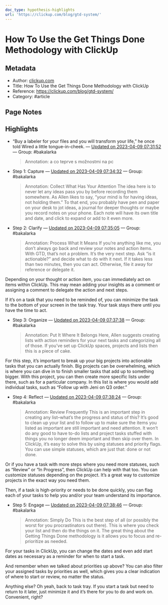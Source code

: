 ```yaml
---
doc_type: hypothesis-highlights
url: 'https://clickup.com/blog/gtd-system/'
---
```


# How To Use the Get Things Done Methodology with ClickUp

## Metadata
- Author: [clickup.com]()
- Title: How To Use the Get Things Done Methodology with ClickUp
- Reference: https://clickup.com/blog/gtd-system/
- Category: #article

## Page Notes
## Highlights
- “Buy a labeler for your files and you will transform your life,” he once told Wired a little tongue-in-cheek. — [Updated on 2023-04-09 07:31:52](https://hyp.is/1USH7NaXEe2cwsepBcfTRQ/clickup.com/blog/gtd-system/) — Group: #bakalarka
    > Annotation: 
a co teprve s možnostmi na pc
- Step 1: Capture — [Updated on 2023-04-09 07:34:32](https://hyp.is/JnYEptaYEe26_dNUnjqecw/clickup.com/blog/gtd-system/) — Group: #bakalarka
    > Annotation: 
Collect What Has Your Attention
The idea here is to never let any ideas pass you by before recording them somewhere. As Allen likes to say, “your mind is for having ideas, not holding them.” To that end, you probably have pen and paper on your desk to jot ideas, a journal for deeper thoughts or maybe you record notes on your phone.
Each note will have its own title and date, and click to expand or add to it even more.
- Step 2: Clarify — [Updated on 2023-04-09 07:35:05](https://hyp.is/OySr8NaYEe2QecMevwls-w/clickup.com/blog/gtd-system/) — Group: #bakalarka
    > Annotation: 
Process What It Means
If you’re anything like me, you don’t always go back and review your notes and action items. With GTD, that’s not a problem. It’s the very next step. Ask “is it actionable?” and decide what to do with it next. If it takes less than two minutes, then you can act. Otherwise, file it away for reference or delegate it.

Depending on your thought or action item, you can immediately act on items within ClickUp. This may mean adding your insights as a comment or assigning a comment to delegate the action and next steps.

If it’s on a task that you need to be reminded of, you can minimize the task to the bottom of your screen in the task tray. Your task stays there until you have the time to act.
- Step 3: Organize — [Updated on 2023-04-09 07:37:38](https://hyp.is/TRVvNNaYEe2GpeeGgYgt9A/clickup.com/blog/gtd-system/) — Group: #bakalarka
    > Annotation: 
Put It Where It Belongs
Here, Allen suggests creating lists with action reminders for your next tasks and categorizing all of those. If you’ve set up ClickUp spaces, projects and lists then this is a piece of cake.

For this step, it’s important to break up your big projects into actionable tasks that you can actually finish. Big projects can be overwhelming, which is where you can dive in to finish smaller tasks that add up to something bigger. With this project, you can then create more specific lists under there, such as for a particular company. In this list is where you would add individual tasks, such as “Follow up with Jeni on Q3 order.” 

- Step 4: Reflect — [Updated on 2023-04-09 07:38:24](https://hyp.is/ZTPOgNaYEe2OjOd6ey1gug/clickup.com/blog/gtd-system/) — Group: #bakalarka
    > Annotation: 
Review Frequently
This is an important step in creating any list–what’s the progress and status of this? It’s good to clean up your list and to follow up to make sure the items you listed as important are still important and need attention. It won’t do any good to have to-do lists and project tasks stuffed with things you no longer deem important and then skip over them.
In ClickUp, it’s easy to solve this by using statuses and priority flags. You can use simple statuses, which are just that: done or not done.

Or if you have a task with more steps where you need more statuses, such as “Review” or “In Progress”, then ClickUp can help with that too. You can customize statuses depending on the project. It’s a great way to customize projects in the exact way you need them.

Then, if a task is high-priority or needs to be done quickly, you can flag each of your tasks to help you and/or your team understand its importance.
- Step 5: Engage — [Updated on 2023-04-09 07:38:46](https://hyp.is/wdsTKNaYEe2rLPOXnvcgAg/clickup.com/blog/gtd-system/) — Group: #bakalarka
    > Annotation: 
Simply Do
This is the best step of all (or possibly the worst for you procrastinators out there). This is where you check your list and then do the things on it. The great thing about the Getting Things Done methodology is it allows you to focus and re-prioritize as needed.

For your tasks in ClickUp, you can change the dates and even add start dates as necessary as a reminder for when to start a task.

And remember when we talked about priorities up above? You can also filter your assigned tasks by priorities as well, which gives you a clear indication of where to start or review, no matter the status.

Anything else? Oh yeah, back to task tray. If you start a task but need to return to it later, just minimize it and it’s there for you to do and work on. Convenient, right?


